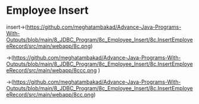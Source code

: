 # Employee Insert

insert->(https://github.com/meghatambakad/Advance-Java-Programs-With-Outputs/blob/main/8_JDBC_Program/8c_Employee_Insert/8c.InsertEmployeeRecord/src/main/webapp/8c.png)

->(https://github.com/meghatambakad/Advance-Java-Programs-With-Outputs/blob/main/8_JDBC_Program/8c_Employee_Insert/8c.InsertEmployeeRecord/src/main/webapp/8ccc.png	)

->(https://github.com/meghatambakad/Advance-Java-Programs-With-Outputs/blob/main/8_JDBC_Program/8c_Employee_Insert/8c.InsertEmployeeRecord/src/main/webapp/8cc.png)
